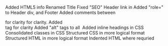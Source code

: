 Added HTML5 <head> info
Renamed Title 
Fixed "SEO" Header link in <body>
Added "role=" to Header div, and Footer
Added comments between <div> for clarity for clarity. 
Added <main> tag for clarity 
Added "alt" tags to all <img>
Added inline headings in CSS
Consolidated classes in CSS
Structured CSS in more logical format 
Structured HTML in more logical format 
Indented HTML where requried 
